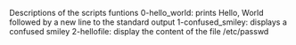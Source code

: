 Descriptions of the scripts funtions
0-hello_world: prints Hello, World followed by a new line to the standard output
1-confused_smiley: displays a confused smiley
2-hellofile: display the content of the file /etc/passwd
